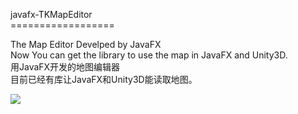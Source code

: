 javafx-TKMapEditor<br>
==================<br>

The Map Editor Develped by JavaFX<br>
Now You can get the library to use the map in JavaFX and Unity3D.<br>
用JavaFX开发的地图编辑器<br>
目前已经有库让JavaFX和Unity3D能读取地图。<br>

![](http://github.com/ml3947/javafx-TKMapEditor/raw/master/SampleImages/e1.png)
